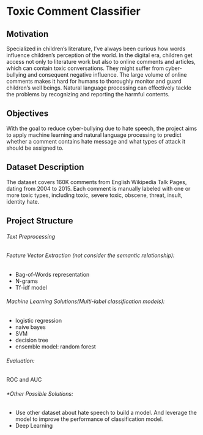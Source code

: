 # Toxic Comment Classifier

## Motivation
Specialized in children’s literature, I’ve always been curious how words influence children’s perception of the world. In the digital era, children get access not only to literature work but also to online comments and articles, which can contain toxic conversations. They might suffer from cyber-bullying and consequent negative influence. The large volume of online comments makes it hard for humans to thoroughly monitor and guard children’s well beings. Natural language processing can effectively tackle the problems by recognizing and reporting the harmful contents.

## Objectives
With the goal to reduce cyber-bullying due to hate speech, the project aims to apply machine learning and natural language processing to predict whether a comment contains hate message and what types of attack it should be assigned to. 

## Dataset Description
The dataset covers 160K comments from English Wikipedia Talk Pages, dating from 2004 to 2015. Each comment is manually labeled with one or more toxic types, including toxic, severe toxic, obscene, threat, insult, identity hate. 

## Project Structure

###### Text Preprocessing
###### Feature Vector Extraction (not consider the semantic relationship):
* Bag-of-Words representation
* N-grams
* Tf-idf model

###### Machine Learning Solutions(Multi-label classification models):
* logistic regression
* naive bayes
* SVM 
* decision tree
* ensemble model: random forest

###### Evaluation:
ROC and AUC

###### *Other Possible Solutions:
* Use other dataset about hate speech to build a model. And leverage the model to improve the performance of classification model.
* Deep Learning
